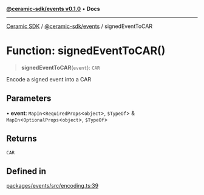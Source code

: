 [**@ceramic-sdk/events v0.1.0**](../README.md) • **Docs**

***

[Ceramic SDK](../../../README.md) / [@ceramic-sdk/events](../README.md) / signedEventToCAR

# Function: signedEventToCAR()

> **signedEventToCAR**(`event`): `CAR`

Encode a signed event into a CAR

## Parameters

• **event**: `MapIn`\<`RequiredProps`\<`object`\>, `$TypeOf`\> & `MapIn`\<`OptionalProps`\<`object`\>, `$TypeOf`\>

## Returns

`CAR`

## Defined in

[packages/events/src/encoding.ts:39](https://github.com/ceramicstudio/ceramic-sdk/blob/2df74ee449b4c48a3a1f531066c64854fe2dc5dd/packages/events/src/encoding.ts#L39)
